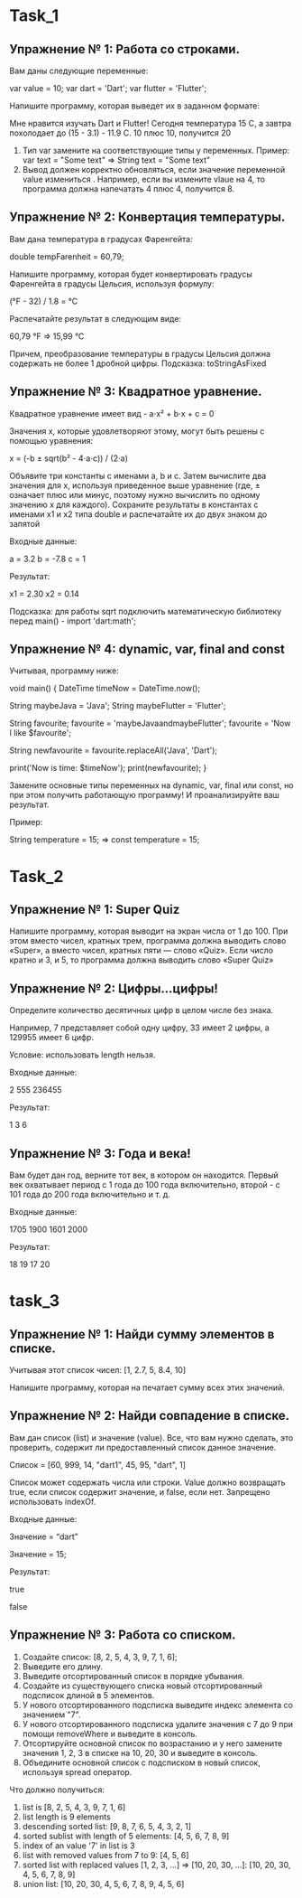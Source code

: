 # Task_1

## Упражнение № 1: Работа со строками.

Вам даны следующие переменные:

var value = 10;
var dart = 'Dart';
var flutter = 'Flutter';

Напишите программу, которая выведет их в заданном формате:

Мне нравится изучать Dart и Flutter!
Сегодня температура 15 С, а завтра похолодает до (15 - 3.1) - 11.9 С.
10 плюс 10, получится 20

1. Тип var замените на соответствующие типы у переменных. Пример: var text = "Some text" => String text = "Some text"
2. Вывод должен корректно обновляться, если значение переменной value измениться .
Например, если вы измените vlaue на 4, то программа должна напечатать 4 плюс 4, получится 8.

## Упражнение № 2: Конвертация температуры.

Вам дана температура в градусах Фаренгейта:

double tempFarenheit = 60,79;

Напишите программу, которая будет конвертировать градусы Фаренгейта в градусы Цельсия, используя формулу:

(°F - 32) / 1.8 = °C

Распечатайте результат в следующим виде:

60,79 °F => 15,99 °C

Причем, преобразование температуры в градусы Цельсия должна содержать не более 1 дробной цифры.
Подсказка: toStringAsFixed


## Упражнение № 3: Квадратное уравнение.

Квадратное уравнение имеет вид - a⋅x² + b⋅x + c = 0

Значения x, которые удовлетворяют этому, могут быть решены с помощью уравнения:

x = (-b ± sqrt(b² - 4⋅a⋅c)) / (2⋅a)

Объявите три константы с именами a, b и c. Затем вычислите два значения для x, используя приведенное выше уравнение (где, ± означает плюс или минус, поэтому нужно вычислить по одному значению х для каждого).
Сохраните результаты в константах с именами x1 и x2 типа double и распечатайте их до двух знаком до запятой

Входные данные:

a = 3.2
b = -7.8
c = 1

Результат:

x1 = 2.30 
x2 = 0.14

Подсказка: для работы sqrt подключить математическую библиотеку перед main() - import 'dart:math';

## Упражнение № 4: dynamic, var, final and const

Учитывая, программу ниже:

void main() {
  DateTime timeNow = DateTime.now();

  String maybeJava = 'Java';
  String maybeFlutter = 'Flutter';

  String favourite;
  favourite = 'maybeJavaandmaybeFlutter';
  favourite = 'Now I like $favourite';

  String newfavourite = favourite.replaceAll('Java', 'Dart');

  print('Now is time: $timeNow');
  print(newfavourite);
}

Замените основные типы переменных на dynamic, var, final или const, но при этом получить работающую программу!
И проанализируйте ваш результат.

Пример:

String temperature = 15; => const temperature = 15;


# Task_2

## Упражнение № 1: Super Quiz

Напишите программу, которая выводит на экран числа от 1 до 100. При этом вместо чисел, кратных трем, программа должна выводить слово «Super», а вместо чисел, кратных пяти — слово «Quiz». Если число кратно и 3, и 5, то программа должна выводить слово «Super Quiz»

## Упражнение № 2: Цифры...цифры!

Определите количество десятичных цифр в целом числе без знака.

Например, 7 представляет собой одну цифру, 33 имеет 2 цифры, а 129955 имеет 6 цифр.

Условие: использовать length нельзя.

Входные данные:

2
555
236455

Результат:

1
3
6


## Упражнение № 3: Года и века!

Вам будет дан год, верните тот век, в котором он находится. Первый век охватывает период с 1 года до 100 года включительно, второй - с 101 года до 200 года включительно и т. д.

Входные данные:

1705
1900
1601
2000

Результат:

18
19
17
20


# task_3

## Упражнение № 1: Найди сумму элементов в списке.

Учитывая этот список чисел: [1, 2.7, 5, 8.4, 10]

Напишите программу, которая на печатает сумму всех этих значений.

## Упражнение № 2: Найди совпадение в списке.

Вам дан список (list) и значение (value). Все, что вам нужно сделать, это проверить, содержит ли предоставленный список данное значение.

Список = [60, 999, 14, "dart1", 45, 95, "dart", 1]

Список может содержать числа или строки. Value должно возвращать true, если список содержит значение, и false, если нет. Запрещено использовать indexOf.

Входные данные:

Значение = “dart”

Значение = 15;

Результат:

true

false

## Упражнение № 3: Работа со списком.

1. Создайте список:  [8, 2, 5, 4, 3, 9, 7, 1, 6];
2. Выведите его длину.
3. Выведите отсортированный список в порядке убывания.
4. Создайте из существующего списка новый отсортированный подсписок длиной в 5 элементов.
5. У нового  отсортированного подсписка выведите индекс элемента со значением "7".
6. У нового  отсортированного подсписка удалите значения с 7 до 9 при помощи removeWhere и выведите в консоль.
7. Отсортируйте основной список по возрастанию и у него замените значения 1, 2, 3 в списке на 10, 20, 30 и выведите в консоль.
8. Объедините основной список с подсписком в новый список, используя spread оператор. 

Что должно получиться:
1. list is [8, 2, 5, 4, 3, 9, 7, 1, 6]
2. list length is 9 elements
3. descending sorted list: [9, 8, 7, 6, 5, 4, 3, 2, 1]
4. sorted sublist with length of 5 elements: [4, 5, 6, 7, 8, 9]
5. index of an value '7' in list is 3
6. list with removed values from 7 to 9: [4, 5, 6]
7. sorted list with replaced values [1, 2, 3, ...] => [10, 20, 30, ...]: [10, 20, 30, 4, 5, 6, 7, 8, 9]
8. union list: [10, 20, 30, 4, 5, 6, 7, 8, 9, 4, 5, 6]

